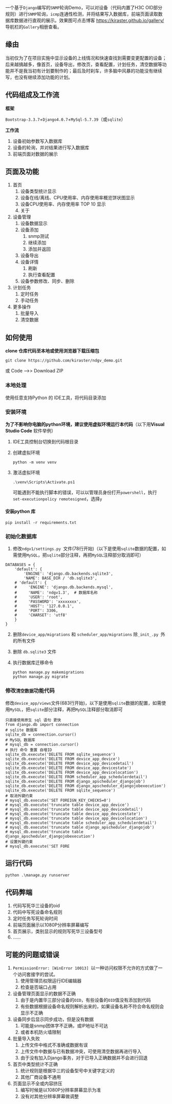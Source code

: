 一个基于`Django`编写的`SNMP`轮询Demo，可以对设备（代码内置了H3C OID部分规则）进行`SNMP`轮询，`icmp`连通性检测，并将结果写入数据库，前端页面读取数据库数据进行直观的展示。效果图可点击博客  https://kiraster.github.io/gallery/  导航栏的`Gallery`相册查看。

## 缘由

当初仅为了在项目实施中显示设备的上线情况和快速查找到需要变更配置的设备；后来越搞越多，像首页，设备导出，修改页，查看配置，计划任务，清空数据等功能并不是我当初有计划要制作的；最后及时刹车，许多脑中风暴的功能没有继续写，也没有继续添加功能的计划。

## 代码组成及工作流

**框架**

`Bootstrap-3.3.7`+`Django4.0.7`+`MySql-5.7.39`（或`sqlite`）

**工作流**

1. 设备初始参数写入数据库
2. 设备的轮询，并对结果进行写入数据库
3. 前端页面对数据的展示

## 页面及功能

1. 首页
   1. 设备类型统计显示
   2. 设备在线/离线、CPU使用率、内存使用率概览饼状图显示
   3. 设备CPU使用率、内存使用率 TOP 10 显示
   4. 关于
2. 设备管理
   1. 设备数据显示
   2. 设备添加
      1. snmp测试
      2. 继续添加
      3. 添加并返回
   3. 设备导出
   4. 设备详情
      1. 刷新
      2. 执行查看配置
   5. 设备参数修改、同步、删除
3. 计划任务
   1. 定时任务
   2. 手动任务
4. 更多操作
   1. 批量导入
   2. 清空数据

## 如何使用

**clone 仓库代码至本地或使用浏览器下载压缩包**

```
git clone https://github.com/kiraster/ndgv_demo.git
```

或 Code -->> Download ZIP


### 本地处理

使用任意支持Python 的 IDE工具，将代码目录添加


### 安装环境

**为了不影响你电脑的python环境，建议使用虚拟环境运行本代码**（以下用**Visual Studio Code** 软件举例）

1. IDE工具控制台切换到代码根目录

2. 创建虚拟环境

   ```
   python -m venv venv
   ```

3. 激活虚拟环境

   ```
   .\venv\Scripts\Activate.ps1
   ```

   可能遇到不能执行脚本的错误，可以以管理员身份打开`powershell`，执行` set-executionpolicy remotesigned`，选择`y`

#### 安装python 库

```
pip install -r requirements.txt
```

### 初始化数据库

1. 修改`ndgv1/settings.py `文件(78行开始)（以下是使用`sqlite`数据的配置，如需使用`MySQL`，把`sqlite`部分注释，再把`MySQL`注释部分取消即可）

```
DATABASES = {
    'default': {
        'ENGINE': 'django.db.backends.sqlite3',
        'NAME': BASE_DIR / 'db.sqlite3',
    # 'default': {
    #     'ENGINE': 'django.db.backends.mysql',
    #     'NAME': 'ndgv1.3',  # 数据库名称
    #     'USER': 'root',
    #     'PASSWORD': 'xxxxxxxx',
    #     'HOST': '127.0.0.1',
    #     'PORT': 3306,
    #     'CHARSET': 'utf8'
    }
}
```

2. 删除`device_app/migrations` 和 `scheduler_app/migrations` 除`_init_.py `外的所有文件

3. 删除 `db.sqlite3` 文件

4. 执行数据库迁移命令

   ```
   python manage.py makemigrations
   python manage.py migrate
   ```

### 修改`清空数据`功能代码

修改`device_app/views`文件(683行开始)，以下是使用`sqlite`数据的配置，如需使用`MySQL`，把`sqlite`部分注释，再把`MySQL`注释部分取消即可

```
只直接使用原生 sql 语句 更快
from django.db import connection
# sqlite 数据库
sqlite_db = connection.cursor()
# MySQL 数据库
# mysql_db = connection.cursor()
# 执行 命令 重置 自增ID
sqlite_db.execute('DELETE FROM sqlite_sequence')
sqlite_db.execute('DELETE FROM device_app_device')
sqlite_db.execute('DELETE FROM device_app_devicedetail')
sqlite_db.execute('DELETE FROM device_app_devicestate')
sqlite_db.execute('DELETE FROM device_app_devicelocation')
sqlite_db.execute('DELETE FROM scheduler_app_schedulerdetail')
sqlite_db.execute('DELETE FROM django_apscheduler_djangojob')
sqlite_db.execute('DELETE FROM django_apscheduler_djangojobexecution')
sqlite_db.execute('DELETE FROM sqlite_sequence')
# 取消外键约束
# mysql_db.execute('SET FOREIGN_KEY_CHECKS=0')
# mysql_db.execute('truncate table device_app_device')
# mysql_db.execute('truncate table device_app_devicedetail')
# mysql_db.execute('truncate table device_app_devicestate')
# mysql_db.execute('truncate table device_app_devicelocation')
# mysql_db.execute('truncate table scheduler_app_schedulerdetail')
# mysql_db.execute('truncate table django_apscheduler_djangojob')
# mysql_db.execute('truncate table django_apscheduler_djangojobexecution')
# 设置外键约束
# mysql_db.execute('SET FORE

```

## 运行代码

```
python .\manage.py runserver
```

## 代码弊端

1. 代码写死华三设备的oid
2. 代码中写死设备命名规则
3. 定时任务写死轮询时间
4. 前端页面展示以1080P分辨率屏幕编写
5. 首页展示，类别显示的规则写死华三设备型号
6. ……

## 可能的问题或错误

1. `PermissionError: [WinError 10013] `以一种访问权限不允许的方式做了一个访问套接字的尝试。
   1. 使用管理员权限运行IDE编辑器
   2. 检查是否端口占用
2. 设备管理页面显示的数据不正确
   1. 由于是内置华三部分设备的`OID`，有些设备的`OID`值没有添加到代码
   2. 有些数据根据设备命名规则解析出来的，如果设备名称不符合命名规则会显示不正确
3. 设备同步后显示同步成功，但是没有数据
   1. 可能是snmp团体字不正确，或IP地址不可达
   2. 或者本机防火墙限制
4. 批量导入失败
   1. 上传文件中格式不准确或数据有误
   2. 上传文件中数据与已有数据冲突，可使用清空数据再进行导入
   3. 由于没有加入Django事务，对于已导入正确数据并不会进行回退
5. 首页中类型统计不正确
   1. 统计规则是根据华三的设备型号中关键字定义的
   2. 其他厂商设备不通用
6. 页面显示不全或内容挤压
   1. 编写时候是以1080P分辨率屏幕显示为准
   2. 没有对其他分辨率屏幕做调整
